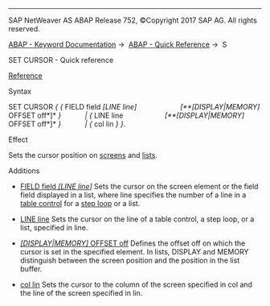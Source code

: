   

* * *

SAP NetWeaver AS ABAP Release 752, ©Copyright 2017 SAP AG. All rights reserved.

[ABAP - Keyword Documentation](javascript:call_link\('abenabap.htm'\)) →  [ABAP - Quick Reference](javascript:call_link\('abenabap_shortref.htm'\)) →  S

SET CURSOR - Quick reference

[Reference](javascript:call_link\('abapset_cursor_dynpro.htm'\))

Syntax

SET CURSOR *{* *{* FIELD field *\[*LINE line*\]*
                     *\[**\[*DISPLAY*|*MEMORY*\]* OFFSET off*\]* *}*
           *|* *{* LINE line
                    *\[**\[*DISPLAY*|*MEMORY*\]* OFFSET off*\]* *}*
           *|* *{* col lin *}* *}*.

Effect

Sets the cursor position on [screens](javascript:call_link\('abenscreen_glosry.htm'\) "Glossary Entry") and [lists](javascript:call_link\('abenlist_glosry.htm'\) "Glossary Entry").

Additions

-   [FIELD field *\[*LINE line*\]*](javascript:call_link\('abapset_cursor_dynpro.htm'\))
    Sets the cursor on the screen element or the field field displayed in a list, where line specifies the number of a line in a [table control](javascript:call_link\('abentable_control_glosry.htm'\) "Glossary Entry") for a [step loop](javascript:call_link\('abenstep_loop_glosry.htm'\) "Glossary Entry") or a list.
    
-   [LINE line](javascript:call_link\('abapset_cursor_list.htm'\))
    Sets the cursor on the line of a table control, a step loop, or a list, specified in line.
    
-   [*\[*DISPLAY*|*MEMORY*\]* OFFSET off](javascript:call_link\('abapset_cursor_list.htm'\))
    Defines the offset off on which the cursor is set in the specified element. In lists, DISPLAY and MEMORY distinguish between the screen position and the position in the list buffer.
    
-   [col lin](javascript:call_link\('abapset_cursor_dynpro.htm'\))
    Sets the cursor to the column of the screen specified in col and the line of the screen specified in lin.
